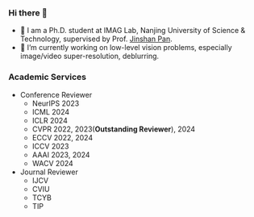 
### Hi there 👋
- 🏫 I am a Ph.D. student at IMAG Lab, Nanjing University of Science & Technology, supervised by Prof. [Jinshan Pan](https://jspan.github.io/).
- 📔 I’m currently working on low-level vision problems, especially image/video super-resolution, deblurring.

### Academic Services
- Conference Reviewer
  - NeurIPS 2023
  - ICML 2024
  - ICLR 2024 
  - CVPR 2022, 2023(**Outstanding Reviewer**), 2024 
  - ECCV 2022, 2024 
  - ICCV 2023 
  - AAAI 2023, 2024
  - WACV 2024
- Journal Reviewer
  - IJCV 
  - CVIU
  - TCYB
  - TIP
